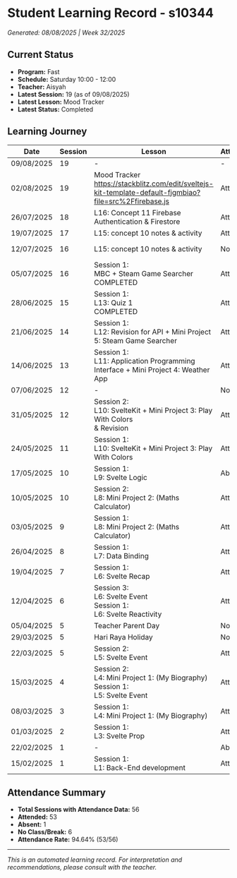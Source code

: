 # Student Learning Record - s10344
*Generated: 08/08/2025 | Week 32/2025*

## Current Status
- **Program:** Fast
- **Schedule:** Saturday 10:00 - 12:00  
- **Teacher:** Aisyah
- **Latest Session:** 19 (as of 09/08/2025)
- **Latest Lesson:** Mood Tracker
- **Latest Status:** Completed

## Learning Journey
| Date       | Session | Lesson                                                                                                         | Attendance | Progress     |
|------------|---------|----------------------------------------------------------------------------------------------------------------|------------|--------------|
| 09/08/2025 | 19      | -                                                                                                              | -          | -            |
| 02/08/2025 | 19      | Mood Tracker<br>https://stackblitz.com/edit/sveltejs-kit-template-default-fjgmbiao?file=src%2Ffirebase.js     | Attended     | Completed    |
| 26/07/2025 | 18      | L16: Concept 11 Firebase Authentication & Firestore                                                            | Attended     | Completed    |
| 19/07/2025 | 17      | L15: concept 10 notes & activity                                                                               | Attended     | Completed    |
| 12/07/2025 | 16      | L15: concept 10 notes & activity                                                                               | No Class   | In Progress  |
| 05/07/2025 | 16      | Session 1:<br>MBC + Steam Game Searcher<br>COMPLETED                                                           | Attended     | Completed    |
| 28/06/2025 | 15      | Session 1:<br>L13: Quiz 1<br>COMPLETED                                                                         | Attended     | Completed    |
| 21/06/2025 | 14      | Session 1:<br>L12: Revision for API + Mini Project 5: Steam Game Searcher                                     | Attended     | In Progress  |
| 14/06/2025 | 13      | Session 1:<br>L11: Application Programming Interface + Mini Project 4: Weather App                            | Attended     | Completed    |
| 07/06/2025 | 12      | -                                                                                                              | No Class   | -            |
| 31/05/2025 | 12      | Session 2:<br>L10: SvelteKit + Mini Project 3: Play With Colors<br>& Revision                                 | Attended     | In Progress  |
| 24/05/2025 | 11      | Session 1:<br>L10: SvelteKit + Mini Project 3: Play With Colors                                                | Attended     | In Progress  |
| 17/05/2025 | 10      | Session 1:<br>L9: Svelte Logic                                                                                 | Absent     | Completed    |
| 10/05/2025 | 10      | Session 2:<br>L8: Mini Project 2: (Maths Calculator)                                                           | Attended     | Completed    |
| 03/05/2025 | 9       | Session 1:<br>L8: Mini Project 2: (Maths Calculator)                                                           | Attended     | In Progress  |
| 26/04/2025 | 8       | Session 1:<br>L7: Data Binding                                                                                 | Attended     | Completed    |
| 19/04/2025 | 7       | Session 1:<br>L6: Svelte Recap                                                                                 | Attended     | Completed    |
| 12/04/2025 | 6       | Session 3:<br>L6: Svelte Event<br>Session 1:<br>L6: Svelte Reactivity                                          | Attended     | Completed    |
| 05/04/2025 | 5       | Teacher Parent Day                                                                                             | No Class   | -            |
| 29/03/2025 | 5       | Hari Raya Holiday                                                                                              | No Class   | -            |
| 22/03/2025 | 5       | Session 2:<br>L5: Svelte Event                                                                                 | Attended     | In Progress  |
| 15/03/2025 | 4       | Session 2:<br>L4: Mini Project 1: (My Biography)<br>Session 1:<br>L5: Svelte Event                             | Attended     | In Progress  |
| 08/03/2025 | 3       | Session 1:<br>L4: Mini Project 1: (My Biography)                                                               | Attended     | Completed    |
| 01/03/2025 | 2       | Session 1:<br>L3: Svelte Prop                                                                                  | Attended     | Completed    |
| 22/02/2025 | 1       | -                                                                                                              | Absent     | -            |
| 15/02/2025 | 1       | Session 1:<br>L1: Back-End development                                                                         | Attended     | Completed    |

## Attendance Summary
- **Total Sessions with Attendance Data:** 56
- **Attended:** 53
- **Absent:** 1
- **No Class/Break:** 6
- **Attendance Rate:** 94.64% (53/56)

---
*This is an automated learning record. For interpretation and recommendations, please consult with the teacher.*
